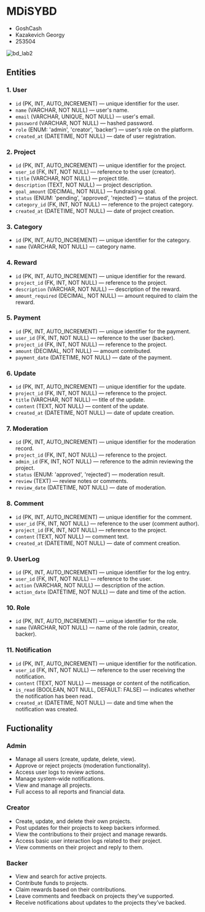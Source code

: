 # MDiSYBD
* GoshCash
* Kazakevich Georgy
* 253504

![bd_lab2](https://github.com/user-attachments/assets/a3242372-5cee-4912-8d83-16729c2b2af6)

## Entities
### 1. User
- `id` (PK, INT, AUTO_INCREMENT) — unique identifier for the user.
- `name` (VARCHAR, NOT NULL) — user's name.
- `email` (VARCHAR, UNIQUE, NOT NULL) — user's email.
- `password` (VARCHAR, NOT NULL) — hashed password.
- `role` (ENUM: 'admin', 'creator', 'backer') — user's role on the platform.
- `created_at` (DATETIME, NOT NULL) — date of user registration.

### 2. Project
- `id` (PK, INT, AUTO_INCREMENT) — unique identifier for the project.
- `user_id` (FK, INT, NOT NULL) — reference to the user (creator).
- `title` (VARCHAR, NOT NULL) — project title.
- `description` (TEXT, NOT NULL) — project description.
- `goal_amount` (DECIMAL, NOT NULL) — fundraising goal.
- `status` (ENUM: 'pending', 'approved', 'rejected') — status of the project.
- `category_id` (FK, INT, NOT NULL) — reference to the project category.
- `created_at` (DATETIME, NOT NULL) — date of project creation.

### 3. Category
- `id` (PK, INT, AUTO_INCREMENT) — unique identifier for the category.
- `name` (VARCHAR, NOT NULL) — category name.

### 4. Reward
- `id` (PK, INT, AUTO_INCREMENT) — unique identifier for the reward.
- `project_id` (FK, INT, NOT NULL) — reference to the project.
- `description` (VARCHAR, NOT NULL) — description of the reward.
- `amount_required` (DECIMAL, NOT NULL) — amount required to claim the reward.

### 5. Payment
- `id` (PK, INT, AUTO_INCREMENT) — unique identifier for the payment.
- `user_id` (FK, INT, NOT NULL) — reference to the user (backer).
- `project_id` (FK, INT, NOT NULL) — reference to the project.
- `amount` (DECIMAL, NOT NULL) — amount contributed.
- `payment_date` (DATETIME, NOT NULL) — date of the payment.

### 6. Update
- `id` (PK, INT, AUTO_INCREMENT) — unique identifier for the update.
- `project_id` (FK, INT, NOT NULL) — reference to the project.
- `title` (VARCHAR, NOT NULL) — title of the update.
- `content` (TEXT, NOT NULL) — content of the update.
- `created_at` (DATETIME, NOT NULL) — date of update creation.

### 7. Moderation
- `id` (PK, INT, AUTO_INCREMENT) — unique identifier for the moderation record.
- `project_id` (FK, INT, NOT NULL) — reference to the project.
- `admin_id` (FK, INT, NOT NULL) — reference to the admin reviewing the project.
- `status` (ENUM: 'approved', 'rejected') — moderation result.
- `review` (TEXT) — review notes or comments.
- `review_date` (DATETIME, NOT NULL) — date of moderation.

### 8. Comment
- `id` (PK, INT, AUTO_INCREMENT) — unique identifier for the comment.
- `user_id` (FK, INT, NOT NULL) — reference to the user (comment author).
- `project_id` (FK, INT, NOT NULL) — reference to the project.
- `content` (TEXT, NOT NULL) — comment text.
- `created_at` (DATETIME, NOT NULL) — date of comment creation.

### 9. UserLog
- `id` (PK, INT, AUTO_INCREMENT) — unique identifier for the log entry.
- `user_id` (FK, INT, NOT NULL) — reference to the user.
- `action` (VARCHAR, NOT NULL) — description of the action.
- `action_date` (DATETIME, NOT NULL) — date and time of the action.

### 10. Role
- `id` (PK, INT, AUTO_INCREMENT) — unique identifier for the role.
- `name` (VARCHAR, NOT NULL) — name of the role (admin, creator, backer).

### 11. Notification
- `id` (PK, INT, AUTO_INCREMENT) — unique identifier for the notification.
- `user_id` (FK, INT, NOT NULL) — reference to the user receiving the notification.
- `content` (TEXT, NOT NULL) — message or content of the notification.
- `is_read` (BOOLEAN, NOT NULL, DEFAULT: FALSE) — indicates whether the notification has been read.
- `created_at` (DATETIME, NOT NULL) — date and time when the notification was created.


## Fuctionality
### Admin
* Manage all users (create, update, delete, view).
* Approve or reject projects (moderation functionality).
* Access user logs to review actions.
* Manage system-wide notifications.
* View and manage all projects.
* Full access to all reports and financial data.
### Creator
* Create, update, and delete their own projects.
* Post updates for their projects to keep backers informed.
* View the contributions to their project and manage rewards.
* Access basic user interaction logs related to their project.
* View comments on their project and reply to them.
### Backer
* View and search for active projects.
* Contribute funds to projects.
* Claim rewards based on their contributions.
* Leave comments and feedback on projects they’ve supported.
* Receive notifications about updates to the projects they’ve backed.
